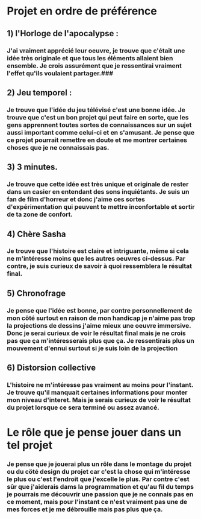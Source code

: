# Projet en ordre de préférence #

## 1) l'Horloge de l'apocalypse : ##
### J'ai vraiment apprécié leur oeuvre, je trouve que c'était une idée très originale et que tous les éléments allaient bien ensemble. Je crois assurément que je ressentirai vraiment l'effet qu'ils voulaient partager.###

## 2) Jeu temporel : ##
### Je trouve que l'idée du jeu télévisé c'est une bonne idée. Je trouve que c'est un bon projet qui peut faire en sorte, que les gens apprennent toutes sortes de connaissances sur un sujet aussi important comme celui-ci et en s'amusant. Je pense que ce projet pourrait remettre en doute et me montrer certaines choses que je ne connaissais pas.

## 3) 3 minutes. ##
### Je trouve que cette idée est très unique et originale de rester dans un casier en entendant des sons inquiétants. Je suis un fan de film d'horreur et donc j'aime ces sortes d'expérimentation qui peuvent te mettre inconfortable et sortir de ta zone de confort. ###

## 4) Chère Sasha ##
### Je trouve que l'histoire est claire et intriguante, même si cela ne m'intéresse moins que les autres oeuvres ci-dessus. Par contre, je suis curieux de savoir à         quoi ressemblera le résultat final. ##

##  5) Chronofrage ##
 ### Je pense que l'idée est bonne, par contre personnellement de mon côté surtout en raison de mon handicap je n'aime pas trop la projections de dessins j'aime mieux une oeuvre immersive. Donc je serai curieux de voir le résultat final mais je ne crois pas que ça m'intéresserais plus que ça. Je ressentirais plus un mouvement d'ennui surtout si je suis loin de la projection ##
 
## 6) Distorsion collective ##
### L'histoire ne m'intéresse pas vraiment au moins pour l'instant. Je trouve qu'il manquait certaines informations pour monter mon niveau d'interet. Mais je serais curieux de voir le résultat du projet lorsque ce sera terminé ou assez avancé. ###


# Le rôle que je pense jouer dans un tel projet #
### Je pense que je jouerai plus un rôle dans le montage du projet ou du cöté design du projet car c'est la chose qui m'intéresse le plus ou c'est l'endroit que j'excelle le plus. Par contre c'est sûr que j'aiderais dams la programmation et qu'au fil du temps je pourrais me découvrir une passion que je ne connais pas en ce moment, mais pour l'instant ce n'est vraiment pas une de mes forces et je me débrouille mais pas plus que ça. ###
